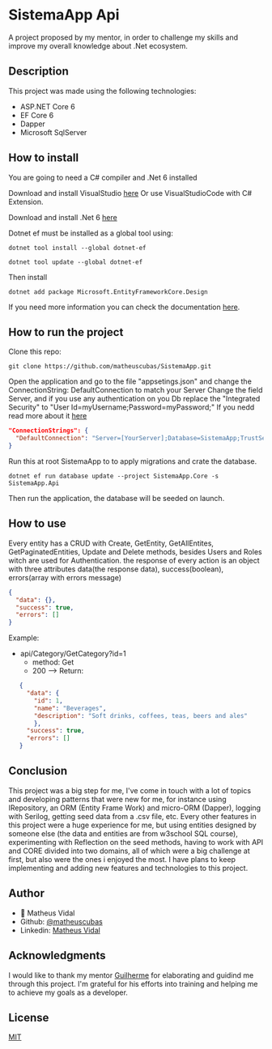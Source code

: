 # SistemaApp Api

A project proposed by my mentor, in order to challenge my skills and improve my overall knowledge about .Net ecosystem.

## Description

This project was made using the following technologies:

- ASP.NET Core 6
- EF Core 6
- Dapper
- Microsoft SqlServer

## How to install

You are going to need a C# compiler and .Net 6 installed

Download and install VisualStudio [here](https://visualstudio.microsoft.com/pt-br/free-developer-offers/) Or use VisualStudioCode with C# Extension.

Download and install .Net 6 [here](https://dotnet.microsoft.com/en-us/download)

Dotnet ef must be installed as a global tool using:

```dotnet
dotnet tool install --global dotnet-ef

dotnet tool update --global dotnet-ef
```

Then install

```dotnet
dotnet add package Microsoft.EntityFrameworkCore.Design
```

If you need more information you can check the documentation [here](https://docs.microsoft.com/en-us/ef/core/cli/dotnet).

## How to run the project

Clone this repo:

```git
git clone https://github.com/matheuscubas/SistemaApp.git
```

Open the application and go to the file "appsetings.json" and change the ConnectionString: DefaultConnection to match your Server
Change the field Server, and if you use any authentication on you Db replace the "Integrated Security" to "User Id=myUsername;Password=myPassword;"
If you nedd read more about it [here](https://www.connectionstrings.com/sql-server/)

```json
"ConnectionStrings": {
  "DefaultConnection": "Server=[YourServer];Database=SistemaApp;TrustServerCertificate=True;Integrated Security = true;"
}
```

Run this at root SistemaApp to to apply migrations and crate the database.

```dotnet
dotnet ef run database update --project SistemaApp.Core -s SistemaApp.Api
```

Then run the application, the database will be seeded on launch.

## How to use

Every entity has a CRUD with Create, GetEntity, GetAllEntites, GetPaginatedEntities, Update and Delete methods, besides Users and Roles witch are used for Authentication. the response of every action is an object with three attributes data(the response data), success(boolean), errors(array with errors message)
```json
{
  "data": {},
  "success": true,
  "errors": []
}
```

Example:

- api/Category/GetCategory?id=1
  - method: Get
  - 200 --> Return:
  
 ```json
    {
      "data": {
        "id": 1,
        "name": "Beverages",
        "description": "Soft drinks, coffees, teas, beers and ales"
        },
      "success": true,
      "errors": []
    }
 ```

## Conclusion

This project was a big step for me, I've come in touch with a lot of topics and developing patterns that were new for me, for instance using IRepository, an ORM (Entity Frame Work) and micro-ORM (Dapper), logging with Serilog, getting seed data from a .csv file, etc. Every other features in this project were a huge experience for me, but using entities designed by someone else (the data and entities are from w3school SQL course), experimenting with Reflection on the seed methods, having to work with API and CORE divided into two domains, all of which were a big challenge at first, but also were the ones i enjoyed the most.
I have plans to keep implementing and adding new features and technologies to this project.

## Author

- :bust_in_silhouette: Matheus Vidal
- Github: [@matheuscubas](https://github.com/matheuscubas)
- Linkedin: [Matheus Vidal](https://www.linkedin.com/in/matheusvcubas)

## Acknowledgments

I would like to thank my mentor [Guilherme](https://github.com/guilhermerochas/) for  elaborating and guidind me through this project. I'm grateful for his efforts into training and helping me to achieve my goals as a developer.

## License

[MIT](https://choosealicense.com/licenses/mit/)
